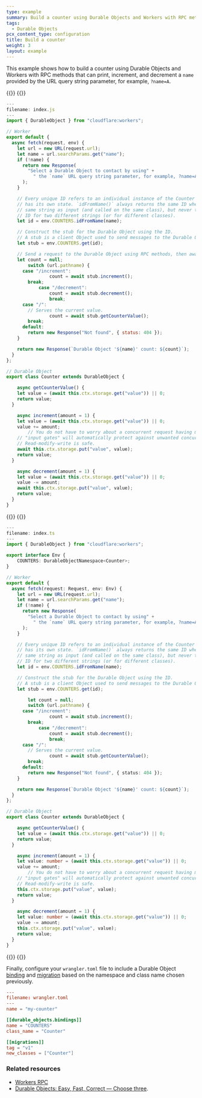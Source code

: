 ```yaml
---
type: example
summary: Build a counter using Durable Objects and Workers with RPC methods.
tags:
  - Durable Objects
pcx_content_type: configuration
title: Build a counter 
weight: 3
layout: example
---
```


This example shows how to build a counter using Durable Objects and Workers with RPC methods that can print, increment, and decrement a `name` provided by the URL query string parameter, for example, `?name=A`.

{{<tabs labels="js | ts">}}
{{<tab label="js" default="true">}}

```js
---
filename: index.js
---
import { DurableObject } from "cloudflare:workers";

// Worker
export default {
  async fetch(request, env) {
    let url = new URL(request.url);
    let name = url.searchParams.get("name");
    if (!name) {
      return new Response(
        "Select a Durable Object to contact by using" +
          " the `name` URL query string parameter, for example, ?name=A"
      );
    }

    // Every unique ID refers to an individual instance of the Counter class that
    // has its own state. `idFromName()` always returns the same ID when given the
    // same string as input (and called on the same class), but never the same
    // ID for two different strings (or for different classes).
    let id = env.COUNTERS.idFromName(name);

    // Construct the stub for the Durable Object using the ID. 
    // A stub is a client Object used to send messages to the Durable Object.
    let stub = env.COUNTERS.get(id);

    // Send a request to the Durable Object using RPC methods, then await its response.
    let count = null;
		switch (url.pathname) {
      case "/increment":
				count = await stub.increment();
        break;
			case "/decrement":
				count = await stub.decrement();
				break;
      case "/":
        // Serves the current value.
				count = await stub.getCounterValue();
        break;
      default:
        return new Response("Not found", { status: 404 });
    }

    return new Response(`Durable Object '${name}' count: ${count}`);
  }
};

// Durable Object
export class Counter extends DurableObject {

	async getCounterValue() {
    let value = (await this.ctx.storage.get("value")) || 0;
    return value;
  }

	async increment(amount = 1) {
    let value = (await this.ctx.storage.get("value")) || 0;
    value += amount;
		// You do not have to worry about a concurrent request having modified the value in storage. 
    // "input gates" will automatically protect against unwanted concurrency. 
    // Read-modify-write is safe. 
    await this.ctx.storage.put("value", value);
    return value;
  }

	async decrement(amount = 1) {
    let value = (await this.ctx.storage.get("value")) || 0;
    value -= amount;
    await this.ctx.storage.put("value", value);
    return value;
  }
}
```

{{</tab>}}
{{<tab label="ts">}}

```ts
---
filename: index.ts
---
import { DurableObject } from "cloudflare:workers";

export interface Env {
	COUNTERS: DurableObjectNamespace<Counter>;
}

// Worker
export default {
  async fetch(request: Request, env: Env) {
    let url = new URL(request.url);
    let name = url.searchParams.get("name");
    if (!name) {
      return new Response(
        "Select a Durable Object to contact by using" +
          " the `name` URL query string parameter, for example, ?name=A"
      );
    }

    // Every unique ID refers to an individual instance of the Counter class that
    // has its own state. `idFromName()` always returns the same ID when given the
    // same string as input (and called on the same class), but never the same
    // ID for two different strings (or for different classes).
    let id = env.COUNTERS.idFromName(name);

    // Construct the stub for the Durable Object using the ID. 
    // A stub is a client Object used to send messages to the Durable Object.
    let stub = env.COUNTERS.get(id);

		let count = null;
		switch (url.pathname) {
      case "/increment":
				count = await stub.increment();
        break;
			case "/decrement":
				count = await stub.decrement();
				break;
      case "/":
        // Serves the current value.
				count = await stub.getCounterValue();
        break;
      default:
        return new Response("Not found", { status: 404 });
    }

    return new Response(`Durable Object '${name}' count: ${count}`);
  }
};

// Durable Object
export class Counter extends DurableObject {

	async getCounterValue() {
    let value = (await this.ctx.storage.get("value")) || 0;
    return value;
  }

	async increment(amount = 1) {
    let value: number = (await this.ctx.storage.get("value")) || 0;
    value += amount;
		// You do not have to worry about a concurrent request having modified the value in storage. 
    // "input gates" will automatically protect against unwanted concurrency. 
    // Read-modify-write is safe. 
    this.ctx.storage.put("value", value);
    return value;
  }

	async decrement(amount = 1) {
    let value: number = (await this.ctx.storage.get("value")) || 0;
    value -= amount;
    this.ctx.storage.put("value", value);
    return value;
  }
}
```

{{</tab>}}
{{</tabs>}}

Finally, configure your `wrangler.toml` file to include a Durable Object [binding](/durable-objects/get-started/#5-configure-durable-object-bindings) and [migration](/durable-objects/reference/durable-objects-migrations/) based on the namespace and class name chosen previously.

```toml
---
filename: wrangler.toml
---
name = "my-counter"

[[durable_objects.bindings]]
name = "COUNTERS"
class_name = "Counter"

[[migrations]]
tag = "v1"
new_classes = ["Counter"]
```
### Related resources

- [Workers RPC](/workers/runtime-apis/rpc/)
- [Durable Objects: Easy, Fast, Correct — Choose three](https://blog.cloudflare.com/durable-objects-easy-fast-correct-choose-three/).